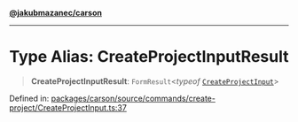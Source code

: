 [**@jakubmazanec/carson**](../README.md)

---

# Type Alias: CreateProjectInputResult

> **CreateProjectInputResult**: `FormResult`\<_typeof_
> [`CreateProjectInput`](../functions/CreateProjectInput.md)\>

Defined in:
[packages/carson/source/commands/create-project/CreateProjectInput.ts:37](https://github.com/jakubmazanec/tools/blob/b70ba93afff7f67760159378262d2c0b19cfed9e/packages/carson/source/commands/create-project/CreateProjectInput.ts#L37)
